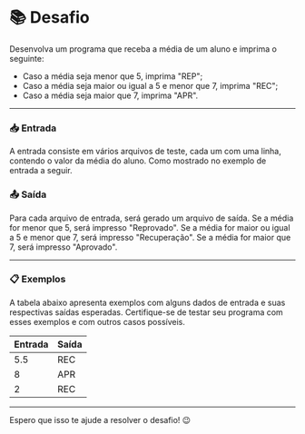 # 📚 **Desafio**

Desenvolva um programa que receba a média de um aluno e imprima o seguinte:

- Caso a média seja menor que 5, imprima "REP";
- Caso a média seja maior ou igual a 5 e menor que 7, imprima "REC";
- Caso a média seja maior que 7, imprima "APR".

---

### 📥 **Entrada**

A entrada consiste em vários arquivos de teste, cada um com uma linha, contendo o valor da média do aluno. Como mostrado no exemplo de entrada a seguir.

### 📤 **Saída**

Para cada arquivo de entrada, será gerado um arquivo de saída. Se a média for menor que 5, será impresso "Reprovado". Se a média for maior ou igual a 5 e menor que 7, será impresso "Recuperação". Se a média for maior que 7, será impresso "Aprovado".

---

### 📋 **Exemplos**

A tabela abaixo apresenta exemplos com alguns dados de entrada e suas respectivas saídas esperadas. Certifique-se de testar seu programa com esses exemplos e com outros casos possíveis.

| **Entrada** | **Saída** |
| ----------- | --------- |
| 5.5         | REC       |
| 8           | APR       |
| 2           | REC       |

---

Espero que isso te ajude a resolver o desafio! 😉

